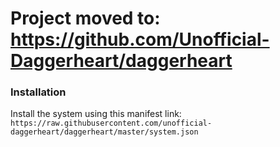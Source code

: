 # Project moved to: https://github.com/Unofficial-Daggerheart/daggerheart

### Installation
Install the system using this manifest link: `https://raw.githubusercontent.com/unofficial-daggerheart/daggerheart/master/system.json`
